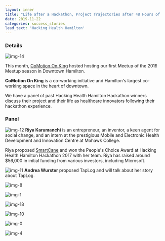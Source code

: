 ```yaml
---
layout: inner
title: "Life after a Hackathon, Project Trajectories after 48 Hours of Hacking"
date: 2019-11-22
categories: success_stories
lead_text: 'Hacking Health Hamilton'
---
```


### Details 

![img-14](/img/2018-11-22/img-14.png "CoMotion")

This month, [CoMotion On King](http://www.comotiongroup.ca/comotion-on-king/) hosted hosting our first Meetup of the 2019 Meetup season in Downtown Hamilton.

**CoMotion On King** is a co-working initiative and Hamilton's largest co-working space in the heart of downtown.

We have a panel of past Hacking Health Hamilton Hackathon winners discuss their project and their life as healthcare innovators following their hackathon experience.


### Panel

![img-12](/img/2018-11-22/img-12.png "CoMotion")
**Riya Karumanchi** is an entrepreneur, an inventor, a keen agent for social change, and an intern at the prestigious Mobile and Electronic Health Development and Innovation Centre at Mohawk College.

Riya proposed [SmartCane](http://mysmartcane.ca/) and won the People's Choice Award at Hacking Health Hamilton Hackathon 2017 with her team. Riya has raised around $56,000 in initial funding from various investors, including Microsoft.

![img-11](/img/2018-11-22/img-11.png "CoMotion")
**Andrea Wurster** proposed TapLog and will talk about her story about TapLog.


![img-8](/img/2018-11-22/img-8.png "CoMotion")

![img-1](/img/2018-11-22/img-1.png "CoMotion")

![img-18](/img/2018-11-22/img-18.png "CoMotion")

![img-10](/img/2018-11-22/img-10.png "CoMotion")

![img-0](/img/2018-11-22/img-0.png "CoMotion")

![img-4](/img/2018-11-22/img-4.png "CoMotion")

